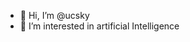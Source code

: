 - 👋 Hi, I’m @ucsky
- 👀 I’m interested in artificial Intelligence
<!---
ucsky/ucsky is a ✨ special ✨ repository because its `README.md` (this file) appears on your GitHub profile.
You can click the Preview link to take a look at your changes.
--->
